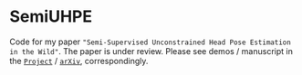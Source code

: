 # SemiUHPE
Code for my paper `"Semi-Supervised Unconstrained Head Pose Estimation in the Wild"`. The paper is under review. Please see demos / manuscript in the [`Project`](https://hnuzhy.github.io/projects/SemiUHPE/) / [`arXiv`](https://arxiv.org/abs/2404.xxxxx), correspondingly.
